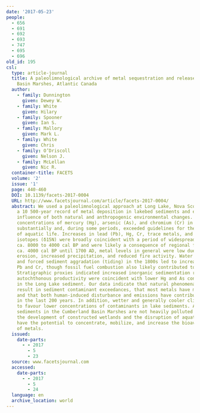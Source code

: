 ```yaml
---
date: '2017-05-23'
people:
  - 656
  - 691
  - 692
  - 693
  - 747
  - 695
  - 696
old_id: 195
csl:
  type: article-journal
  title: A paleolimnological archive of metal sequestration and release in the Cumberland
    Basin Marshes, Atlantic Canada
  author:
    - family: Dunnington
      given: Dewey W.
    - family: White
      given: Hilary
    - family: Spooner
      given: Ian S.
    - family: Mallory
      given: Mark L.
    - family: White
      given: Chris
    - family: O’Driscoll
      given: Nelson J.
    - family: McLellan
      given: Nic R.
  container-title: FACETS
  volume: '2'
  issue: '1'
  page: 440-460
  DOI: 10.1139/facets-2017-0004
  URL: http://www.facetsjournal.com/article/facets-2017-0004/
  abstract: We used a paleolimnological approach at Long Lake, Nova Scotia, to construct
    a 10 500-year record of metal deposition in lakebed sediments and elucidate the
    influence of both natural and anthropogenic environmental changes. Aquatic sediment
    concentrations of mercury (Hg), arsenic (As), and chromium (Cr) in Long Lake fluctuated
    substantially and, during some periods, exceeded guidelines for the protection
    of aquatic life. Increases in lead (Pb), Hg, Cr, trace metals, and nitrogen stable
    isotopes (δ15N) were broadly coincident with a period of widespread drying from
    ca. 8000 to 4000 cal BP and were likely a consequence of regional fires. From
    ca. 4000 cal BP until 1700 AD, metal levels in general were low due to decreased
    erosion, increased precipitation, and reduced fire activity. Water level lowering
    and forced sediment aggradation (tiding) in the 1800s led to increases in minerogenic
    Pb and Cr, though fossil fuel combustion also likely contributed to total Pb concentrations.
    Stratigraphic proxies indicated increased inorganic sedimentation rates, and reduced
    autochthonous productivity were coincident with lower Hg and As concentrations
    in the Long Lake sediment. Our data indicate that natural phenomena (fire) can
    result in sediment contaminant exceedances, that most metals have multiple sources,
    and that both human-induced disturbance and emissions have contributed to Pb contamination
    in the last 200 years. In addition, wetter and generally cooler climate appeared
    to favour lower concentrations of contaminants in lake sediments. Although wetland
    sediments in the Cumberland Basin Marshes are not heavily polluted with metals,
    the development of constructed wetlands and the disruption of aquatic sediments
    have the potential to concentrate, mobilize, and increase the bioavailability
    of metals.
  issued:
    date-parts:
      - - 2017
        - 5
        - 23
  source: www.facetsjournal.com
  accessed:
    date-parts:
      - - 2017
        - 5
        - 24
  language: en
  archive_location: world
---
```

